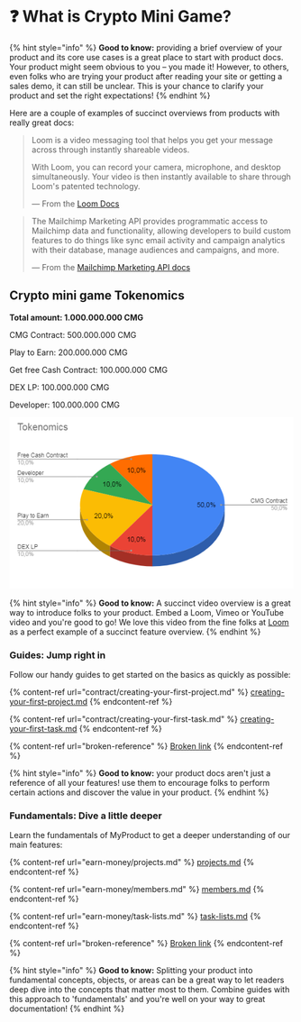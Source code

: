 # ❓ What is Crypto Mini Game?

{% hint style="info" %}
**Good to know:** providing a brief overview of your product and its core use cases is a great place to start with product docs. Your product might seem obvious to you – you made it! However, to others, even folks who are trying your product after reading your site or getting a sales demo, it can still be unclear. This is your chance to clarify your product and set the right expectations!
{% endhint %}

Here are a couple of examples of succinct overviews from products with really great docs:

> Loom is a video messaging tool that helps you get your message across through instantly shareable videos.
>
> With Loom, you can record your camera, microphone, and desktop simultaneously. Your video is then instantly available to share through Loom's patented technology.
>
> — From the [Loom Docs](https://support.loom.com/hc/en-us/articles/360002158057-What-is-Loom-)

> The Mailchimp Marketing API provides programmatic access to Mailchimp data and functionality, allowing developers to build custom features to do things like sync email activity and campaign analytics with their database, manage audiences and campaigns, and more.
>
> — From the [Mailchimp Marketing API docs](https://mailchimp.com/developer/marketing/docs/fundamentals/)

## Crypto mini game Tokenomics

**Total amount: 1.000.000.000 CMG**

CMG Contract: 500.000.000 CMG

Play to Earn: 200.000.000 CMG

Get free Cash Contract: 100.000.000 CMG

DEX LP: 100.000.000 CMG

Developer: 100.000.000 CMG

![Crypto mini game Tokenomics](.gitbook/assets/OMGTokenomics.PNG)

{% hint style="info" %}
**Good to know:** A succinct video overview is a great way to introduce folks to your product. Embed a Loom, Vimeo or YouTube video and you're good to go! We love this video from the fine folks at [Loom](https://loom.com) as a perfect example of a succinct feature overview.
{% endhint %}

### Guides: Jump right in

Follow our handy guides to get started on the basics as quickly as possible:

{% content-ref url="contract/creating-your-first-project.md" %}
[creating-your-first-project.md](contract/creating-your-first-project.md)
{% endcontent-ref %}

{% content-ref url="contract/creating-your-first-task.md" %}
[creating-your-first-task.md](contract/creating-your-first-task.md)
{% endcontent-ref %}

{% content-ref url="broken-reference" %}
[Broken link](broken-reference)
{% endcontent-ref %}

{% hint style="info" %}
**Good to know:** your product docs aren't just a reference of all your features! use them to encourage folks to perform certain actions and discover the value in your product.
{% endhint %}

### Fundamentals: Dive a little deeper

Learn the fundamentals of MyProduct to get a deeper understanding of our main features:

{% content-ref url="earn-money/projects.md" %}
[projects.md](earn-money/projects.md)
{% endcontent-ref %}

{% content-ref url="earn-money/members.md" %}
[members.md](earn-money/members.md)
{% endcontent-ref %}

{% content-ref url="earn-money/task-lists.md" %}
[task-lists.md](earn-money/task-lists.md)
{% endcontent-ref %}

{% content-ref url="broken-reference" %}
[Broken link](broken-reference)
{% endcontent-ref %}

{% hint style="info" %}
**Good to know:** Splitting your product into fundamental concepts, objects, or areas can be a great way to let readers deep dive into the concepts that matter most to them. Combine guides with this approach to 'fundamentals' and you're well on your way to great documentation!
{% endhint %}
